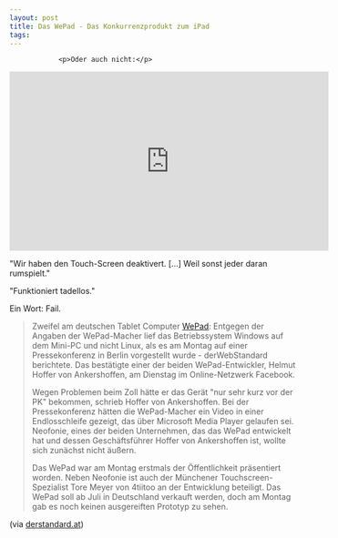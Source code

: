 ```yaml
---
layout: post
title: Das WePad - Das Konkurrenzprodukt zum iPad
tags:
---
```



                <p>Oder auch nicht:</p>
<iframe width="560" height="315" src="https://www.youtube.com/embed/AMDtteLtJmo&amp;feature=player_embedded" frameborder="0" allowfullscreen></iframe>
<p>&quot;Wir haben den Touch-Screen deaktivert. [...] Weil sonst jeder daran rumspielt.&quot;</p>
<p>&quot;Funktioniert tadellos.&quot;</p>
<p>Ein Wort: Fail.</p>
<blockquote>Zweifel am deutschen Tablet Computer <a href="http://wepad.mobi/" target="_blank">WePad</a>: Entgegen der Angaben der WePad-Macher lief das Betriebssystem Windows auf dem Mini-PC und nicht Linux, als es am Montag auf einer Pressekonferenz in Berlin vorgestellt wurde - derWebStandard berichtete. Das bestätigte einer der beiden WePad-Entwickler, Helmut Hoffer von Ankershoffen, am Dienstag im Online-Netzwerk Facebook.

Wegen Problemen beim Zoll hätte er das Gerät "nur sehr kurz vor der PK" bekommen, schrieb Hoffer von Ankershoffen. Bei der Pressekonferenz hätten die WePad-Macher ein Video in einer Endlosschleife gezeigt, das über Microsoft Media Player gelaufen sei. Neofonie, eines der beiden Unternehmen, das das WePad entwickelt hat und dessen Geschäftsführer Hoffer von Ankershoffen ist, wollte sich zunächst nicht äußern.

Das WePad war am Montag erstmals der Öffentlichkeit präsentiert worden. Neben Neofonie ist auch der Münchener Touchscreen-Spezialist Tore Meyer von 4tiitoo an der Entwicklung beteiligt. Das WePad soll ab Juli in Deutschland verkauft werden, doch am Montag gab es noch keinen ausgereiften Prototyp zu sehen.</blockquote>
<p>(via <a href="http://derstandard.at/1269449574514/Tablet-Computer-WePad-Entwickler-raeumt-falsche-Angaben-bei-Praesentation-ein?_seite=5&amp;sap=2#">derstandard.at</a>)</p>

